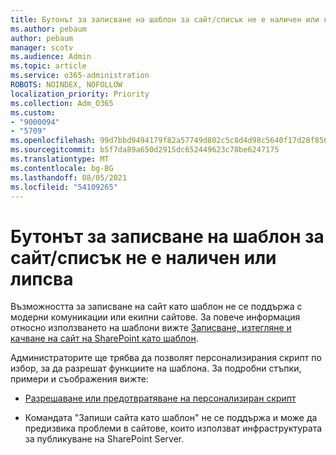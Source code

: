 ```yaml
---
title: Бутонът за записване на шаблон за сайт/списък не е наличен или липсва
ms.author: pebaum
author: pebaum
manager: scotv
ms.audience: Admin
ms.topic: article
ms.service: o365-administration
ROBOTS: NOINDEX, NOFOLLOW
localization_priority: Priority
ms.collection: Adm_O365
ms.custom:
- "9000094"
- "5709"
ms.openlocfilehash: 99d7bbd9494179f82a57749d802c5c8d4d98c5640f17d28f8562bd9ef5192ed8
ms.sourcegitcommit: b5f7da89a650d2915dc652449623c78be6247175
ms.translationtype: MT
ms.contentlocale: bg-BG
ms.lasthandoff: 08/05/2021
ms.locfileid: "54109265"
---
```

# <a name="save-sitelist-template-button-not-available-or-missing"></a>Бутонът за записване на шаблон за сайт/списък не е наличен или липсва

Възможността за записване на сайт като шаблон не се поддържа с модерни комуникации или екипни сайтове. За повече информация относно използването на шаблони вижте [Записване, изтегляне и качване на сайт на SharePoint като шаблон](https://docs.microsoft.com/sharepoint/dev/general-development/save-download-and-upload-a-sharepoint-site-as-a-template).

Администраторите ще трябва да позволят персонализирания скрипт по избор, за да разрешат функциите на шаблона. За подробни стъпки, примери и съображения вижте:

- [Разрешаване или предотвратяване на персонализиран скрипт](https://docs.microsoft.com/sharepoint/allow-or-prevent-custom-script)

- Командата "Запиши сайта като шаблон" не се поддържа и може да предизвика проблеми в сайтове, които използват инфраструктурата за публикуване на SharePoint Server.


